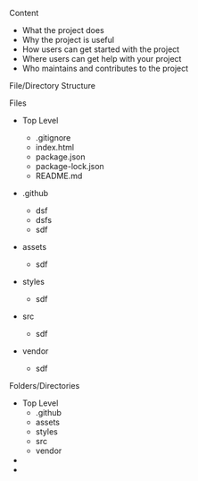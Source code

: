 Content
- What the project does
- Why the project is useful
- How users can get started with the project
- Where users can get help with your project
- Who maintains and contributes to the project


File/Directory Structure

Files
 - Top Level
    - .gitignore
    - index.html
    - package.json
    - package-lock.json
    - README.md

 - .github
    - dsf
    - dsfs
    - sdf

 - assets
    - sdf

 - styles
    - sdf

 - src
    - sdf

 - vendor
    - sdf



Folders/Directories
 - Top Level
    - .github
    - assets
    - styles
    - src
    - vendor
 - 
 -


